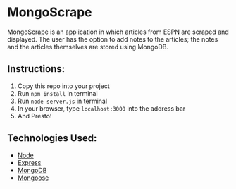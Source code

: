 # MongoScrape

MongoScrape is an application in which articles from ESPN are scraped and displayed.  The user has the option to add notes to the articles; the notes and the articles themselves are stored using MongoDB.

## Instructions:
1. Copy this repo into your project
2. Run `npm install` in terminal
3. Run `node server.js` in terminal
4. In your browser, type `localhost:3000` into the address bar
5. And Presto!

## Technologies Used:
 * [Node](https://nodejs.org/en/)
 * [Express](https://expressjs.com/)
 * [MongoDB](https://www.mongodb.com/)
 * [Mongoose](http://mongoosejs.com/)
